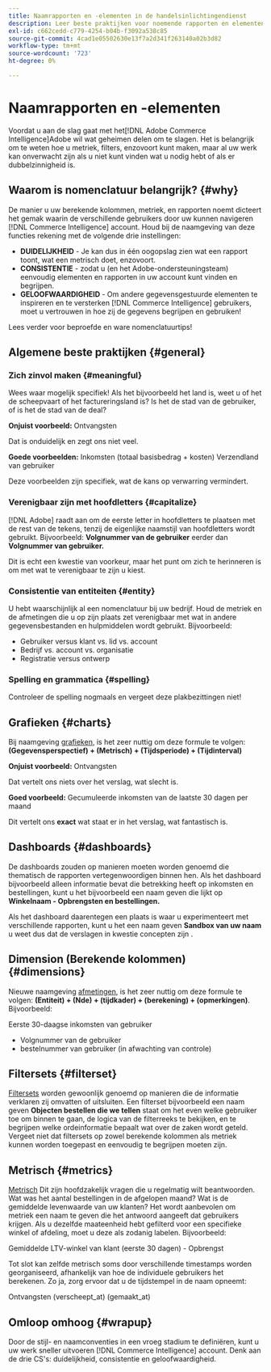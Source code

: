 ```yaml
---
title: Naamrapporten en -elementen in de handelsinlichtingendienst
description: Leer beste praktijken voor noemende rapporten en elementen in [!DNL Commerce Intelligence].
exl-id: c662cedd-c779-4254-b04b-f3092a538c85
source-git-commit: 4cad1e05502630e13f7a2d341f263140a02b3d82
workflow-type: tm+mt
source-wordcount: '723'
ht-degree: 0%

---
```


# Naamrapporten en -elementen

Voordat u aan de slag gaat met het[!DNL Adobe Commerce Intelligence]Adobe wil wat geheimen delen om te slagen. Het is belangrijk om te weten hoe u metriek, filters, enzovoort kunt maken, maar al uw werk kan onverwacht zijn als u niet kunt vinden wat u nodig hebt of als er dubbelzinnigheid is.

## Waarom is nomenclatuur belangrijk? {#why}

De manier u uw berekende kolommen, metriek, en rapporten noemt dicteert het gemak waarin de verschillende gebruikers door uw kunnen navigeren [!DNL Commerce Intelligence] account. Houd bij de naamgeving van deze functies rekening met de volgende drie instellingen:

* **DUIDELIJKHEID** - Je kan dus in één oogopslag zien wat een rapport toont, wat een metrisch doet, enzovoort.
* **CONSISTENTIE** - zodat u (en het Adobe-ondersteuningsteam) eenvoudig elementen en rapporten in uw account kunt vinden en begrijpen.
* **GELOOFWAARDIGHEID** - Om andere gegevensgestuurde elementen te inspireren en te versterken [!DNL Commerce Intelligence] gebruikers, moet u vertrouwen in hoe zij de gegevens begrijpen en gebruiken!

Lees verder voor beproefde en ware nomenclatuurtips!

## Algemene beste praktijken {#general}

### Zich zinvol maken {#meaningful}

Wees waar mogelijk specifiek! Als het bijvoorbeeld het land is, weet u of het de scheepvaart of het factureringsland is? Is het de stad van de gebruiker, of is het de stad van de deal?

**Onjuist voorbeeld:**
Ontvangsten

Dat is onduidelijk en zegt ons niet veel.

**Goede voorbeelden:**
Inkomsten (totaal basisbedrag + kosten) Verzendland van gebruiker

Deze voorbeelden zijn specifiek, wat de kans op verwarring vermindert.

### Verenigbaar zijn met hoofdletters {#capitalize}

[!DNL Adobe] raadt aan om de eerste letter in hoofdletters te plaatsen met de rest van de tekens, tenzij de eigenlijke naamstijl van hoofdletters wordt gebruikt. Bijvoorbeeld: **Volgnummer van de gebruiker** eerder dan **Volgnummer van gebruiker.**

Dit is echt een kwestie van voorkeur, maar het punt om zich te herinneren is om met wat te verenigbaar te zijn u kiest.

### Consistentie van entiteiten {#entity}

U hebt waarschijnlijk al een nomenclatuur bij uw bedrijf. Houd de metriek en de afmetingen die u op zijn plaats zet verenigbaar met wat in andere gegevensbestanden en hulpmiddelen wordt gebruikt. Bijvoorbeeld:

* Gebruiker versus klant vs. lid vs. account
* Bedrijf vs. account vs. organisatie
* Registratie versus ontwerp

### Spelling en grammatica {#spelling}

Controleer de spelling nogmaals en vergeet deze plakbezittingen niet!

## Grafieken {#charts}

Bij naamgeving [grafieken](../tutorials/using-visual-report-builder.md), is het zeer nuttig om deze formule te volgen: **(Gegevensperspectief) + (Metrisch) + (Tijdsperiode) + (Tijdinterval)**

**Onjuist voorbeeld:**
Ontvangsten

Dat vertelt ons niets over het verslag, wat slecht is.

**Goed voorbeeld:**
Gecumuleerde inkomsten van de laatste 30 dagen per maand

Dit vertelt ons **exact** wat staat er in het verslag, wat fantastisch is.

## Dashboards {#dashboards}

De dashboards zouden op manieren moeten worden genoemd die thematisch de rapporten vertegenwoordigen binnen hen. Als het dashboard bijvoorbeeld alleen informatie bevat die betrekking heeft op inkomsten en bestellingen, kunt u het bijvoorbeeld een naam geven die lijkt op **Winkelnaam - Opbrengsten en bestellingen.**

Als het dashboard daarentegen een plaats is waar u experimenteert met verschillende rapporten, kunt u het een naam geven **Sandbox van uw naam** u weet dus dat de verslagen in kwestie concepten zijn .

## Dimension (Berekende kolommen) {#dimensions}

Nieuwe naamgeving [afmetingen](../data-analyst/data-warehouse-mgr/creating-calculated-columns.md), is het zeer nuttig om deze formule te volgen: **(Entiteit) + (Nde) + (tijdkader) + (berekening) + (opmerkingen)**. Bijvoorbeeld:

Eerste 30-daagse inkomsten van gebruiker
* Volgnummer van de gebruiker
* bestelnummer van gebruiker (in afwachting van controle)

## Filtersets {#filterset}

[Filtersets](../data-user/reports/ess-manage-data-filters.md) worden gewoonlijk genoemd op manieren die de informatie verklaren zij omvatten of uitsluiten. Een filterset bijvoorbeeld een naam geven **Objecten bestellen die we tellen** staat om het even welke gebruiker toe om binnen te gaan, de logica van de filterreeks te bekijken, en te begrijpen welke ordeinformatie bepaalt wat over de zaken wordt geteld. Vergeet niet dat filtersets op zowel berekende kolommen als metriek kunnen worden toegepast en eenvoudig te begrijpen moeten zijn.

## Metrisch {#metrics}

[Metrisch](../data-user/reports/ess-manage-data-metrics.md) Dit zijn hoofdzakelijk vragen die u regelmatig wilt beantwoorden. Wat was het aantal bestellingen in de afgelopen maand? Wat is de gemiddelde levenwaarde van uw klanten? Het wordt aanbevolen om metriek een naam te geven die het antwoord aangeeft dat gebruikers krijgen. Als u dezelfde maateenheid hebt gefilterd voor een specifieke winkel of afdeling, moet u deze als zodanig labelen. Bijvoorbeeld:

Gemiddelde LTV-winkel van klant (eerste 30 dagen) - Opbrengst

Tot slot kan zelfde metrisch soms door verschillende timestamps worden georganiseerd, afhankelijk van hoe de individuele gebruikers het berekenen. Zo ja, zorg ervoor dat u de tijdstempel in de naam opneemt:

Ontvangsten (verscheept\_at) (gemaakt\_at)

## Omloop omhoog {#wrapup}

Door de stijl- en naamconventies in een vroeg stadium te definiëren, kunt u uw werk sneller uitvoeren [!DNL Commerce Intelligence] account. Denk aan de drie CS&#39;s: duidelijkheid, consistentie en geloofwaardigheid.

